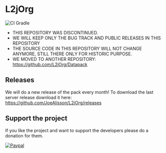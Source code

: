 # L2jOrg
![CI Gradle](https://github.com/JoeAlisson/L2jOrg/workflows/CI%20Gradle/badge.svg)

* THIS REPOSITORY WAS DISCONTINUED. 
* WE WILL KEEP ONLY THE BUG TRACK AND PUBLIC RELEASES IN THIS REPOSITORY
* THE SOURCE CODE IN THIS REPOSITORY WILL NOT CHANGE ANYMORE, STILL THERE ONLY FOR HISTORIC PURPOSE.
* WE MOVED TO ANOTHER REPOSITORY: https://github.com/L2jOrg/Datapack

## Releases

We will do a new release of the pack every month! To download the last server release download it here: https://github.com/JoeAlisson/L2jOrg/releases

## Support the project

If you like the project and want to support the developers please do a donation for them.

[![Paypal](https://www.paypalobjects.com/en_US/FR/i/btn/btn_donateCC_LG.gif)](https://www.paypal.com/cgi-bin/webscr?cmd=_s-xclick&hosted_button_id=UZU8XMZXR64RA&source=url)
